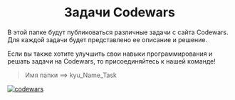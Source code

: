# <center>Задачи Codewars</center>

В этой папке будут публиковаться различные задачи с сайта Codewars.
Для каждой задачи будет представлено ее описание и решение.

Если вы также хотите улучшить свои навыки программирования и решать задачи на Codewars, то присоединяйтесь к нашей команде!

> Имя папки ==> kyu_Name_Task

[![codewars](https://www.codewars.com/users/drygin.alex/badges/small)](https://www.codewars.com/users/drygin.alex)
